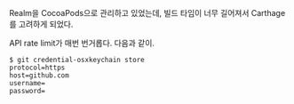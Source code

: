 Realm을 CocoaPods으로 관리하고 있었는데, 빌드 타임이 너무 길어져서 Carthage를 고려하게 되었다.

API rate limit가 매번 번거롭다. 다음과 같이.
```
$ git credential-osxkeychain store
protocol=https
host=github.com
username=
password=
```
